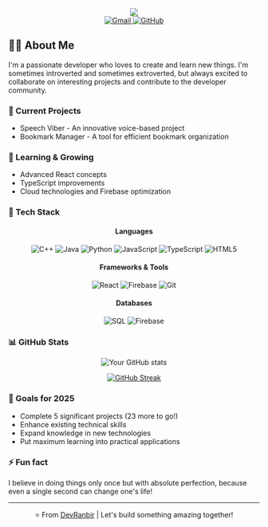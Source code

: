 <div align="center">
  <img src="https://capsule-render.vercel.app/api?type=waving&color=gradient&height=200&section=header&text=Hi%20I'm%20Ranbir%20👋&fontSize=50&animation=fadeIn&fontAlignY=38&desc=Passionate%20Developer%20Building%20Amazing%20Things&descAlignY=55&descAlign=50"/>
</div>

<div align="center">
  <a href="mailto:Ranbirkhurana195@gmail.com">
    <img src="https://img.shields.io/badge/Gmail-D14836?style=for-the-badge&logo=gmail&logoColor=white" alt="Gmail"/>
  </a>
  <a href="https://github.com/DevRanbir">
    <img src="https://img.shields.io/badge/GitHub-100000?style=for-the-badge&logo=github&logoColor=white" alt="GitHub"/>
  </a>
  <!-- Add your LinkedIn and other social media when ready -->
</div>

## 👨‍💻 About Me

I'm a passionate developer who loves to create and learn new things. I'm sometimes introverted and sometimes extroverted, but always excited to collaborate on interesting projects and contribute to the developer community.

### 🔭 Current Projects
- Speech Viber - An innovative voice-based project
- Bookmark Manager - A tool for efficient bookmark organization

### 🌱 Learning & Growing
- Advanced React concepts
- TypeScript improvements
- Cloud technologies and Firebase optimization

### 💼 Tech Stack

<div align="center">

#### Languages
![C++](https://img.shields.io/badge/C++-00599C?style=for-the-badge&logo=cplusplus&logoColor=white)
![Java](https://img.shields.io/badge/Java-ED8B00?style=for-the-badge&logo=openjdk&logoColor=white)
![Python](https://img.shields.io/badge/Python-3776AB?style=for-the-badge&logo=python&logoColor=white)
![JavaScript](https://img.shields.io/badge/JavaScript-F7DF1E?style=for-the-badge&logo=javascript&logoColor=black)
![TypeScript](https://img.shields.io/badge/TypeScript-007ACC?style=for-the-badge&logo=typescript&logoColor=white)
![HTML5](https://img.shields.io/badge/HTML5-E34F26?style=for-the-badge&logo=html5&logoColor=white)

#### Frameworks & Tools
![React](https://img.shields.io/badge/React-20232A?style=for-the-badge&logo=react&logoColor=61DAFB)
![Firebase](https://img.shields.io/badge/Firebase-FFCA28?style=for-the-badge&logo=firebase&logoColor=black)
![Git](https://img.shields.io/badge/Git-F05032?style=for-the-badge&logo=git&logoColor=white)

#### Databases
![SQL](https://img.shields.io/badge/SQL-4479A1?style=for-the-badge&logo=mysql&logoColor=white)
![Firebase](https://img.shields.io/badge/Firebase_Database-FFCA28?style=for-the-badge&logo=firebase&logoColor=black)

</div>

### 📊 GitHub Stats

<div align="center">

![Your GitHub stats](https://github-readme-stats.vercel.app/api?username=DevRanbir&show_icons=true&theme=radical)

[![GitHub Streak](https://github-readme-streak-stats.herokuapp.com/?user=DevRanbir&theme=radical)](https://git.io/streak-stats)

</div>

### 🎯 Goals for 2025
- Complete 5 significant projects (23 more to go!)
- Enhance existing technical skills
- Expand knowledge in new technologies
- Put maximum learning into practical applications

### ⚡ Fun fact
I believe in doing things only once but with absolute perfection, because even a single second can change one's life!

---
<div align="center">
⭐️ From <a href="https://github.com/DevRanbir">DevRanbir</a> | Let's build something amazing together!
</div>
